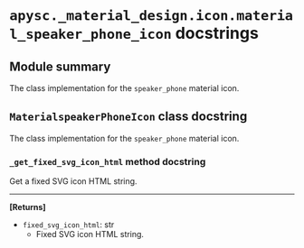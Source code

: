 # `apysc._material_design.icon.material_speaker_phone_icon` docstrings

## Module summary

The class implementation for the `speaker_phone` material icon.

## `MaterialspeakerPhoneIcon` class docstring

The class implementation for the `speaker_phone` material icon.

### `_get_fixed_svg_icon_html` method docstring

Get a fixed SVG icon HTML string.<hr>

**[Returns]**

- `fixed_svg_icon_html`: str
  - Fixed SVG icon HTML string.